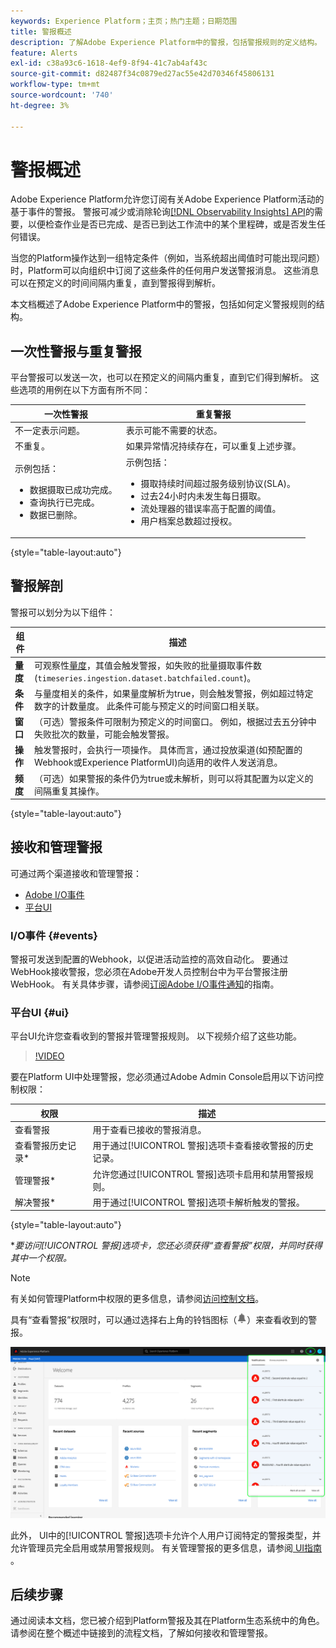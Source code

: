 ```yaml
---
keywords: Experience Platform；主页；热门主题；日期范围
title: 警报概述
description: 了解Adobe Experience Platform中的警报，包括警报规则的定义结构。
feature: Alerts
exl-id: c38a93c6-1618-4ef9-8f94-41c7ab4af43c
source-git-commit: d82487f34c0879ed27ac55e42d70346f45806131
workflow-type: tm+mt
source-wordcount: '740'
ht-degree: 3%

---
```


# 警报概述

Adobe Experience Platform允许您订阅有关Adobe Experience Platform活动的基于事件的警报。 警报可减少或消除轮询[[!DNL Observability Insights] API](../api/overview.md)的需要，以便检查作业是否已完成、是否已到达工作流中的某个里程碑，或是否发生任何错误。

当您的Platform操作达到一组特定条件（例如，当系统超出阈值时可能出现问题）时，Platform可以向组织中订阅了这些条件的任何用户发送警报消息。 这些消息可以在预定义的时间间隔内重复，直到警报得到解析。

本文档概述了Adobe Experience Platform中的警报，包括如何定义警报规则的结构。

## 一次性警报与重复警报

平台警报可以发送一次，也可以在预定义的间隔内重复，直到它们得到解析。 这些选项的用例在以下方面有所不同：

| 一次性警报 | 重复警报 |
| --- | --- |
| 不一定表示问题。 | 表示可能不需要的状态。 |
| 不重复。 | 如果异常情况持续存在，可以重复上述步骤。 |
| 示例包括：<ul><li>数据摄取已成功完成。</li><li>查询执行已完成。</li><li>数据已删除。</li></ul> | 示例包括：<ul><li>摄取持续时间超过服务级别协议(SLA)。</li><li>过去24小时内未发生每日摄取。</li><li>流处理器的错误率高于配置的阈值。</li><li>用户档案总数超过授权。</li></ul> |

{style=&quot;table-layout:auto&quot;}

## 警报解剖

警报可以划分为以下组件：

| 组件 | 描述 |
| --- | --- |
| **量度** | 可观察性[量度](../api/metrics.md#available-metrics)，其值会触发警报，如失败的批量摄取事件数(`timeseries.ingestion.dataset.batchfailed.count`)。 |
| **条件** | 与量度相关的条件，如果量度解析为true，则会触发警报，例如超过特定数字的计数量度。 此条件可能与预定义的时间窗口相关联。 |
| **窗口** | （可选）警报条件可限制为预定义的时间窗口。 例如，根据过去五分钟中失败批次的数量，可能会触发警报。 |
| **操作** | 触发警报时，会执行一项操作。 具体而言，通过投放渠道(如预配置的Webhook或Experience PlatformUI)向适用的收件人发送消息。 |
| **频度** | （可选）如果警报的条件仍为true或未解析，则可以将其配置为以定义的间隔重复其操作。 |

{style=&quot;table-layout:auto&quot;}

## 接收和管理警报

可通过两个渠道接收和管理警报：

* [Adobe I/O事件](#events)
* [平台UI](#ui)

### I/O事件 {#events}

警报可发送到配置的Webhook，以促进活动监控的高效自动化。 要通过WebHook接收警报，您必须在Adobe开发人员控制台中为平台警报注册WebHook。 有关具体步骤，请参阅[订阅Adobe I/O事件通知](./subscribe.md)的指南。

### 平台UI {#ui}

平台UI允许您查看收到的警报并管理警报规则。 以下视频介绍了这些功能。

>[!VIDEO](https://video.tv.adobe.com/v/336218?quality=12&learn=on)

要在Platform UI中处理警报，您必须通过Adobe Admin Console启用以下访问控制权限：

| 权限 | 描述 |
| --- | --- |
| 查看警报 | 用于查看已接收的警报消息。 |
| 查看警报历史记录* | 用于通过[!UICONTROL 警报]选项卡查看接收警报的历史记录。 |
| 管理警报* | 允许您通过[!UICONTROL 警报]选项卡启用和禁用警报规则。 |
| 解决警报* | 用于通过[!UICONTROL 警报]选项卡解析触发的警报。 |

{style=&quot;table-layout:auto&quot;}

**要访问[!UICONTROL 警报]选项卡，您还必须获得“查看警报”权限，并同时获得其中一个权限。*

>[!NOTE]
>
>有关如何管理Platform中权限的更多信息，请参阅[访问控制文档](../../access-control/ui/overview.md)。

具有“查看警报”权限时，可以通过选择右上角的铃铛图标（![铃铛图标](../images/alerts/overview/icon.png)）来查看收到的警报。

![](../images/alerts/overview/ui.png)

此外， UI中的[!UICONTROL 警报]选项卡允许个人用户订阅特定的警报类型，并允许管理员完全启用或禁用警报规则。 有关管理警报的更多信息，请参阅[ UI指南](./ui.md) 。

## 后续步骤

通过阅读本文档，您已被介绍到Platform警报及其在Platform生态系统中的角色。 请参阅在整个概述中链接到的流程文档，了解如何接收和管理警报。
